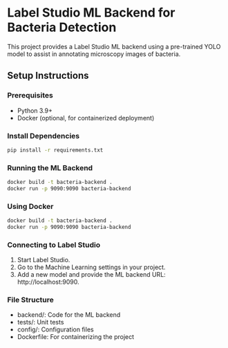 # Label Studio ML Backend for Bacteria Detection

This project provides a Label Studio ML backend using a pre-trained YOLO model to assist in annotating microscopy images of bacteria.

## Setup Instructions

### Prerequisites
- Python 3.9+
- Docker (optional, for containerized deployment)

### Install Dependencies
```bash
pip install -r requirements.txt
```

### Running the ML Backend
```bash
docker build -t bacteria-backend .
docker run -p 9090:9090 bacteria-backend
```

### Using Docker
```bash
docker build -t bacteria-backend .
docker run -p 9090:9090 bacteria-backend
```

### Connecting to Label Studio
1. Start Label Studio.
2. Go to the Machine Learning settings in your project.
3. Add a new model and provide the ML backend URL: http://localhost:9090.

### File Structure
* backend/: Code for the ML backend
* tests/: Unit tests
* config/: Configuration files
* Dockerfile: For containerizing the project
